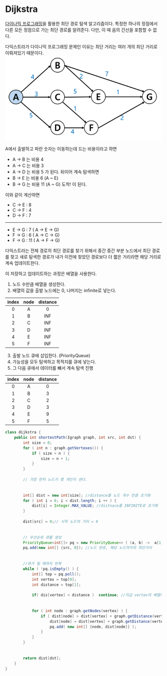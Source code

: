 # Dijkstra

[다이나믹 프로그래밍](../DynamicProgramming.md)을 활용한 최단 경로 탐색 알고리즘이다.
특정한 하나의 정점에서 다른 모든 정점으로 가는 최단 경로를 알려준다. 다만, 이 때 음의 간선을 포함할 수 없다. 

다익스트라가 다이나믹 프로그래밍 문제인 이유는 최단 거리는 여러 개의 최단 거리로 이뤄져있기 때문이다.
![](../img/R1280x0.png)

A에서 출발하고 파란 숫자는 이동하는데 드는 비용이라고 하면
- A -> B 는 비용 4
- A -> C 는 비용 3
- A -> D 는 비용 5
가 된다. 뒤이어 계속 탐색하면
- B -> E 는 비용 6 (A ~ E)
- B -> G 는 비용 11 (A ~ G) 도착!
이 된다.

이와 같이 계산하면 
- C -> E : 8
- C -> F : 4
- D -> F : 7

----

- E -> G : 7  ( A -> E -> G)
- F -> G : 6  ( A -> C -> G)
- F -> G : 11 ( A -> F -> G)

다익스트라는 전체 경로의 최단 경로를 찾기 위해서 중간 중간 부분 노드에서 최단 경로를 찾고 새로 탐색한 경로가 내가 이전에
찾았던 경로보다 더 짧은 거리라면 해당 거리로 계속 업데이트한다.

이 저장하고 업데이트하는 과정은 배열을 사용한다.
1. 노드 수만큼 배열을 생성한다.
2. 배열의 값을 출발 노드에는 0, 나머지는 infinite로 넣는다.

| index | node | distance  |
|:-----:|:----:|:---------:|
|   0   |  A   |     0     |
|   1   |  B   |    INF    |
|   2   |  C   |    INF    |
|   3   |  D   |    INF    |
|   4   |  E   |    INF    |
|   5   |  F   |    INF    |

3. 출발 노드 큐에 삽입한다. (PriorityQueue)
4. 가능성을 모두 탐색하고 목적지를 큐에 넣는다. 
5. 그 다음 큐에서 데이터를 뺴서 계속 탐색 진행

| index | node | distance |
|:-----:|:----:|:--------:|
|   0   |  A   |    0     |
|   1   |  B   |    3     |
|   2   |  C   |    2     |
|   3   |  D   |    3     |
|   4   |  E   |    9     |
|   5   |  F   |    5     |

```java
class dijkstra {
    public int shortestPath(Igraph graph, int src, int dst) {
        int size = 0;
        for ( int n : graph.getVertexes()) {
            if ( size < n ) {
                size = n + 1;
            }
        }
        
        // 가장 먼저 노드가 몇 개인지 센다.
        
        
        int[] dist = new int[size]; //distance를 노드 개수 만큼 초기화
        for ( int i = 0; i < dist.length; i ++ ) {
            dist[i] = Integer.MAX_VALUE; //distnace를 INFINITE로 초기화
        }
        
        dist[src] = 0;// 시작 노드의 거리 = 0
        
        
        // 우선순위 큐를 생성
        PriorityQueue<int[]> pq = new PriorityQueue<> ( (a, b) ->  a[1] - b[1]);
        pq.add(new int[] {src, 0}); //노드 번호, 해당 노드까지의 최단거리
        
        
        //큐가 빌 때까지 반복
        while ( !pq.isEmpty() ) {
            int[] top = pq.poll();
            int vertex = top[0];
            int distance = top[1];
            
            if( dis[vertex] < distance )  continue; //지금 vertex의 배열에서 위치가 최단거리보다 짧으면 스킵 
            
            
            for ( int node : graph.getNodes(vertex) ) {
                if ( dist[node] > dist[vertex] + graph.getDistance(vertex, node) ) {
                    dist[node] = dist[vertex] + graph.getDistance(vertex, node);
                    pq.add( new int[] {node, dist[node]} );
                }
            }
        }
        
        
        return dist[dst];
    }
}
```